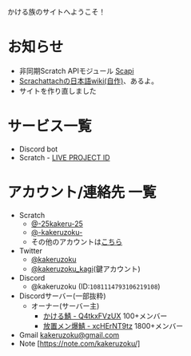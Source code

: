かける族のサイトへようこそ！

# お知らせ
- 非同期Scratch APIモジュール [Scapi](https://github.com/kakeruzoku/scapi )
- [Scrachattachの日本語wiki(自作)](https://www.kakeru.f5.si/scratch/Scratchattach.html)、あるよ。
- サイトを作り直しました

# サービス一覧
- Discord bot
- Scratch - [LIVE PROJECT ID](https://scratch.mit.edu/projects/1079411508/)

# アカウント/連絡先 一覧
- Scratch
  - [@-25kakeru-25](https://scratch.mit.edu/users/-25kakeru-25/)
  - [@-kakeruzoku-](https://scratch.mit.edu/users/-kakeruzoku-/)
  - その他のアカウントは[こちら](https://scratch.mit.edu/studios/35448485/curators)
- Twitter
  - [@kakeruzoku](https://x.com/kakeruzoku)
  - [@kakeruzoku_kagi](https://x.com/kakeruzoku_kagi)(鍵アカウント)
- Discord
  - @kakeruzoku (ID:`1081114793106219108`)
- Discordサーバー(一部抜粋)
  - オーナー(サーバー主)
    - [かける鯖 - Q4tkxFVzUX](https://discord.gg/Q4tkxFVzUX) 100+メンバー
    - [放置メン爆鯖 - xcHErNT9tz](https://discord.gg/xcHErNT9tz) 1800+メンバー
- Gmail [kakeruzoku@gmail.com](mailto:kakeruzoku@gmail.com)
- Note [https://note.com/kakeruzoku/]

